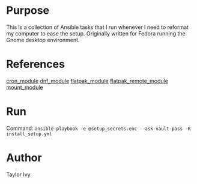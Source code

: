# Purpose
This is a collection of Ansible tasks that I run whenever I need to reformat my computer to ease the setup. Originally written for Fedora running the Gnome desktop environment.

# References
[cron_module](https://docs.ansible.com/ansible/latest/collections/ansible/builtin/cron_module.html "cron_module")
[dnf_module](https://docs.ansible.com/ansible/latest/collections/ansible/builtin/dnf_module.html "dnf_module")
[flatpak_module](https://docs.ansible.com/ansible/latest/collections/community/general/flatpak_module.html "flatpak_module")
[flatpak_remote_module](https://docs.ansible.com/ansible/latest/collections/community/general/flatpak_remote_module.html "flatpak_remote_module")
[mount_module](https://docs.ansible.com/ansible/latest/collections/ansible/posix/mount_module.html "mount_module")

# Run
Command:
`ansible-playbook -e @setup_secrets.enc --ask-vault-pass -K install_setup.yml`
# Author
Taylor Ivy
